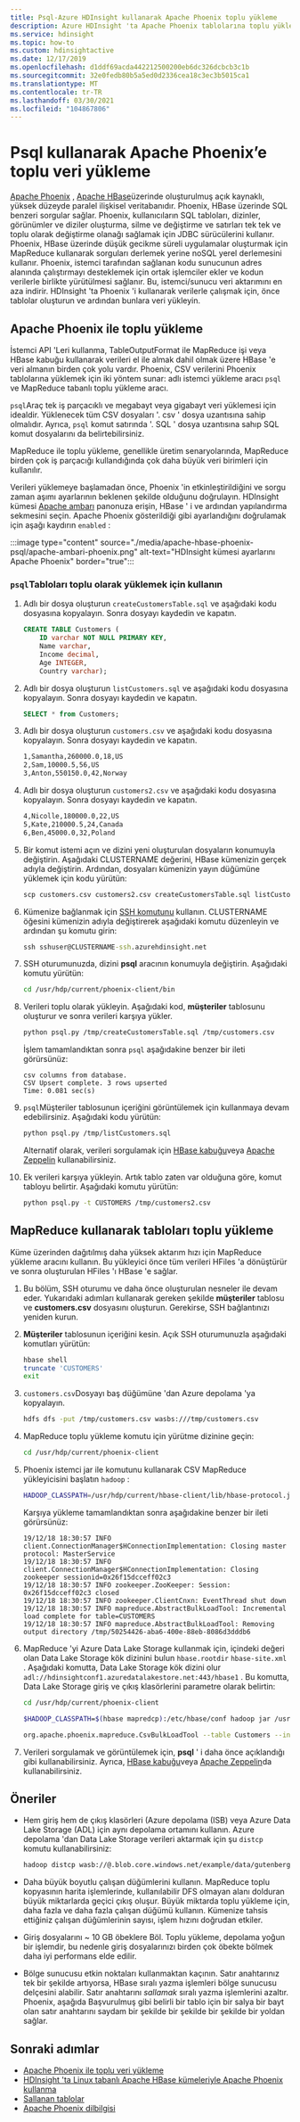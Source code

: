 ```yaml
---
title: Psql-Azure HDInsight kullanarak Apache Phoenix toplu yükleme
description: Azure HDInsight 'ta Apache Phoenix tablolarına toplu yükleme verileri yüklemek için psql aracını kullanma
ms.service: hdinsight
ms.topic: how-to
ms.custom: hdinsightactive
ms.date: 12/17/2019
ms.openlocfilehash: d1ddf69acda442212500200eb6dc326dcbcb3c1b
ms.sourcegitcommit: 32e0fedb80b5a5ed0d2336cea18c3ec3b5015ca1
ms.translationtype: MT
ms.contentlocale: tr-TR
ms.lasthandoff: 03/30/2021
ms.locfileid: "104867806"
---
```

# <a name="bulk-load-data-into-apache-phoenix-using-psql"></a>Psql kullanarak Apache Phoenix’e toplu veri yükleme

[Apache Phoenix](https://phoenix.apache.org/) , [Apache HBase](../hbase/apache-hbase-overview.md)üzerinde oluşturulmuş açık kaynaklı, yüksek düzeyde paralel ilişkisel veritabanıdır. Phoenix, HBase üzerinde SQL benzeri sorgular sağlar. Phoenix, kullanıcıların SQL tabloları, dizinler, görünümler ve diziler oluşturma, silme ve değiştirme ve satırları tek tek ve toplu olarak değiştirme olanağı sağlamak için JDBC sürücülerini kullanır. Phoenix, HBase üzerinde düşük gecikme süreli uygulamalar oluşturmak için MapReduce kullanarak sorguları derlemek yerine noSQL yerel derlemesini kullanır. Phoenix, istemci tarafından sağlanan kodu sunucunun adres alanında çalıştırmayı desteklemek için ortak işlemciler ekler ve kodun verilerle birlikte yürütülmesi sağlanır. Bu, istemci/sunucu veri aktarımını en aza indirir.  HDInsight 'ta Phoenix 'i kullanarak verilerle çalışmak için, önce tablolar oluşturun ve ardından bunlara veri yükleyin.

## <a name="bulk-loading-with-apache-phoenix"></a>Apache Phoenix ile toplu yükleme

İstemci API 'Leri kullanma, TableOutputFormat ile MapReduce işi veya HBase kabuğu kullanarak verileri el ile almak dahil olmak üzere HBase 'e veri almanın birden çok yolu vardır. Phoenix, CSV verilerini Phoenix tablolarına yüklemek için iki yöntem sunar: adlı istemci yükleme aracı `psql` ve MapReduce tabanlı toplu yükleme aracı.

`psql`Araç tek iş parçacıklı ve megabayt veya gigabayt veri yüklemesi için idealdir. Yüklenecek tüm CSV dosyaları '. csv ' dosya uzantısına sahip olmalıdır.  Ayrıca, `psql` komut satırında '. SQL ' dosya uzantısına sahıp SQL komut dosyalarını da belirtebilirsiniz.

MapReduce ile toplu yükleme, genellikle üretim senaryolarında, MapReduce birden çok iş parçacığı kullandığında çok daha büyük veri birimleri için kullanılır.

Verileri yüklemeye başlamadan önce, Phoenix 'in etkinleştirildiğini ve sorgu zaman aşımı ayarlarının beklenen şekilde olduğunu doğrulayın.  HDInsight kümesi [Apache ambarı](https://ambari.apache.org/) panonuza erişin, HBase ' i ve ardından yapılandırma sekmesini seçin.  Apache Phoenix gösterildiği gibi ayarlandığını doğrulamak için aşağı kaydırın `enabled` :

:::image type="content" source="./media/apache-hbase-phoenix-psql/apache-ambari-phoenix.png" alt-text="HDInsight kümesi ayarlarını Apache Phoenix" border="true":::

### <a name="use-psql-to-bulk-load-tables"></a>`psql`Tabloları toplu olarak yüklemek için kullanın

1. Adlı bir dosya oluşturun `createCustomersTable.sql` ve aşağıdaki kodu dosyasına kopyalayın. Sonra dosyayı kaydedin ve kapatın.

    ```sql
    CREATE TABLE Customers (
        ID varchar NOT NULL PRIMARY KEY,
        Name varchar,
        Income decimal,
        Age INTEGER,
        Country varchar);
    ```

1. Adlı bir dosya oluşturun `listCustomers.sql` ve aşağıdaki kodu dosyasına kopyalayın. Sonra dosyayı kaydedin ve kapatın.

    ```sql
    SELECT * from Customers;
    ```

1. Adlı bir dosya oluşturun `customers.csv` ve aşağıdaki kodu dosyasına kopyalayın. Sonra dosyayı kaydedin ve kapatın.

    ```txt
    1,Samantha,260000.0,18,US
    2,Sam,10000.5,56,US
    3,Anton,550150.0,42,Norway
    ```

1. Adlı bir dosya oluşturun `customers2.csv` ve aşağıdaki kodu dosyasına kopyalayın. Sonra dosyayı kaydedin ve kapatın.

    ```txt
    4,Nicolle,180000.0,22,US
    5,Kate,210000.5,24,Canada
    6,Ben,45000.0,32,Poland
    ```

1. Bir komut istemi açın ve dizini yeni oluşturulan dosyaların konumuyla değiştirin. Aşağıdaki CLUSTERNAME değerini, HBase kümenizin gerçek adıyla değiştirin. Ardından, dosyaları kümenizin yayın düğümüne yüklemek için kodu yürütün:

    ```cmd
    scp customers.csv customers2.csv createCustomersTable.sql listCustomers.sql sshuser@CLUSTERNAME-ssh.azurehdinsight.net:/tmp
    ```

1. Kümenize bağlanmak için [SSH komutunu](../hdinsight-hadoop-linux-use-ssh-unix.md) kullanın. CLUSTERNAME öğesini kümenizin adıyla değiştirerek aşağıdaki komutu düzenleyin ve ardından şu komutu girin:

    ```cmd
    ssh sshuser@CLUSTERNAME-ssh.azurehdinsight.net
    ```

1. SSH oturumunuzda, dizini **psql** aracının konumuyla değiştirin. Aşağıdaki komutu yürütün:

    ```bash
    cd /usr/hdp/current/phoenix-client/bin
    ```

1. Verileri toplu olarak yükleyin. Aşağıdaki kod, **müşteriler** tablosunu oluşturur ve sonra verileri karşıya yükler.

    ```bash
    python psql.py /tmp/createCustomersTable.sql /tmp/customers.csv
    ```

    İşlem tamamlandıktan sonra `psql` aşağıdakine benzer bir ileti görürsünüz:

    ```output
    csv columns from database.
    CSV Upsert complete. 3 rows upserted
    Time: 0.081 sec(s)
    ```

1. `psql`Müşteriler tablosunun içeriğini görüntülemek için kullanmaya devam edebilirsiniz. Aşağıdaki kodu yürütün:

    ```bash
    python psql.py /tmp/listCustomers.sql
    ```

    Alternatif olarak, verileri sorgulamak için [HBase kabuğu](./query-hbase-with-hbase-shell.md)veya [Apache Zeppelin](./apache-hbase-phoenix-zeppelin.md) kullanabilirsiniz.

1. Ek verileri karşıya yükleyin. Artık tablo zaten var olduğuna göre, komut tabloyu belirtir. Aşağıdaki komutu yürütün:

    ```bash
    python psql.py -t CUSTOMERS /tmp/customers2.csv
    ```

## <a name="use-mapreduce-to-bulk-load-tables"></a>MapReduce kullanarak tabloları toplu yükleme

Küme üzerinden dağıtılmış daha yüksek aktarım hızı için MapReduce yükleme aracını kullanın. Bu yükleyici önce tüm verileri HFiles 'a dönüştürür ve sonra oluşturulan HFiles 'ı HBase 'e sağlar.

1. Bu bölüm, SSH oturumu ve daha önce oluşturulan nesneler ile devam eder. Yukarıdaki adımları kullanarak gereken şekilde **müşteriler** tablosu ve **customers.csv** dosyasını oluşturun. Gerekirse, SSH bağlantınızı yeniden kurun.

1. **Müşteriler** tablosunun içeriğini kesin. Açık SSH oturumunuzla aşağıdaki komutları yürütün:

    ```bash
    hbase shell
    truncate 'CUSTOMERS'
    exit
    ```

1. `customers.csv`Dosyayı baş düğümüne 'dan Azure depolama 'ya kopyalayın.

    ```bash
    hdfs dfs -put /tmp/customers.csv wasbs:///tmp/customers.csv
    ```

1. MapReduce toplu yükleme komutu için yürütme dizinine geçin:

    ```bash
    cd /usr/hdp/current/phoenix-client
    ```

1. Phoenix istemci jar ile komutunu kullanarak CSV MapReduce yükleyicisini başlatın `hadoop` :

    ```bash
    HADOOP_CLASSPATH=/usr/hdp/current/hbase-client/lib/hbase-protocol.jar:/etc/hbase/conf hadoop jar phoenix-client.jar org.apache.phoenix.mapreduce.CsvBulkLoadTool --table Customers --input /tmp/customers.csv
    ```

    Karşıya yükleme tamamlandıktan sonra aşağıdakine benzer bir ileti görürsünüz:

    ```output
    19/12/18 18:30:57 INFO client.ConnectionManager$HConnectionImplementation: Closing master protocol: MasterService
    19/12/18 18:30:57 INFO client.ConnectionManager$HConnectionImplementation: Closing zookeeper sessionid=0x26f15dcceff02c3
    19/12/18 18:30:57 INFO zookeeper.ZooKeeper: Session: 0x26f15dcceff02c3 closed
    19/12/18 18:30:57 INFO zookeeper.ClientCnxn: EventThread shut down
    19/12/18 18:30:57 INFO mapreduce.AbstractBulkLoadTool: Incremental load complete for table=CUSTOMERS
    19/12/18 18:30:57 INFO mapreduce.AbstractBulkLoadTool: Removing output directory /tmp/50254426-aba6-400e-88eb-8086d3dddb6
    ```

1. MapReduce 'yi Azure Data Lake Storage kullanmak için, içindeki değeri olan Data Lake Storage kök dizinini bulun `hbase.rootdir` `hbase-site.xml` . Aşağıdaki komutta, Data Lake Storage kök dizini olur `adl://hdinsightconf1.azuredatalakestore.net:443/hbase1` . Bu komutta, Data Lake Storage giriş ve çıkış klasörlerini parametre olarak belirtin:

    ```bash
    cd /usr/hdp/current/phoenix-client

    $HADOOP_CLASSPATH=$(hbase mapredcp):/etc/hbase/conf hadoop jar /usr/hdp/2.4.2.0-258/phoenix/phoenix-4.4.0.2.4.2.0-258-client.jar

    org.apache.phoenix.mapreduce.CsvBulkLoadTool --table Customers --input adl://hdinsightconf1.azuredatalakestore.net:443/hbase1/data/hbase/temp/input/customers.csv –zookeeper ZookeeperQuorum:2181:/hbase-unsecure --output  adl://hdinsightconf1.azuredatalakestore.net:443/hbase1/data/hbase/output1
    ```

1. Verileri sorgulamak ve görüntülemek için, **psql** ' i daha önce açıklandığı gibi kullanabilirsiniz. Ayrıca, [HBase kabuğu](./query-hbase-with-hbase-shell.md)veya [Apache Zeppelin](./apache-hbase-phoenix-zeppelin.md)da kullanabilirsiniz.

## <a name="recommendations"></a>Öneriler

* Hem giriş hem de çıkış klasörleri (Azure depolama (ISB) veya Azure Data Lake Storage (ADL) için aynı depolama ortamını kullanın. Azure depolama 'dan Data Lake Storage verileri aktarmak için şu `distcp` komutu kullanabilirsiniz:

    ```bash
    hadoop distcp wasb://@.blob.core.windows.net/example/data/gutenberg adl://.azuredatalakestore.net:443/myfolder
    ```

* Daha büyük boyutlu çalışan düğümlerini kullanın. MapReduce toplu kopyasının harita işlemlerinde, kullanılabilir DFS olmayan alanı dolduran büyük miktarlarda geçici çıkış oluşur. Büyük miktarda toplu yükleme için, daha fazla ve daha fazla çalışan düğümü kullanın. Kümenize tahsis ettiğiniz çalışan düğümlerinin sayısı, işlem hızını doğrudan etkiler.

* Giriş dosyalarını ~ 10 GB öbeklere Böl. Toplu yükleme, depolama yoğun bir işlemdir, bu nedenle giriş dosyalarınızı birden çok öbekte bölmek daha iyi performans elde edilir.

* Bölge sunucusu etkin noktaları kullanmaktan kaçının. Satır anahtarınız tek bir şekilde artıyorsa, HBase sıralı yazma işlemleri bölge sunucusu delçesini alabilir. Satır anahtarını *sallamak* sıralı yazma işlemlerini azaltır. Phoenix, aşağıda Başvurulmuş gibi belirli bir tablo için bir salya bir bayt olan satır anahtarını saydam bir şekilde bir şekilde bir şekilde bir yoldan sağlar.

## <a name="next-steps"></a>Sonraki adımlar

* [Apache Phoenix ile toplu veri yükleme](https://phoenix.apache.org/bulk_dataload.html)
* [HDInsight 'ta Linux tabanlı Apache HBase kümeleriyle Apache Phoenix kullanma](../hbase/apache-hbase-query-with-phoenix.md)
* [Sallanan tablolar](https://phoenix.apache.org/salted.html)
* [Apache Phoenix dilbilgisi](https://phoenix.apache.org/language/index.html)
